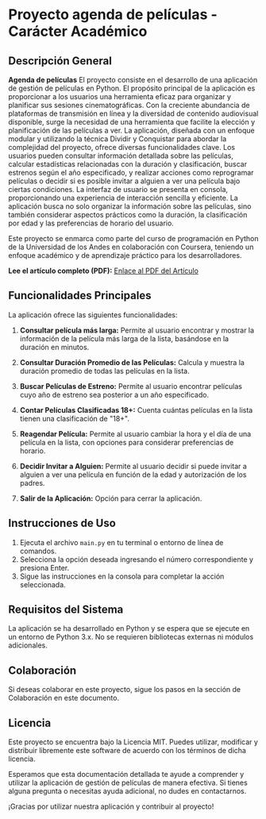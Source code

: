 # Proyecto agenda de películas - Carácter Académico

## Descripción General
**Agenda de películas** El proyecto consiste en el desarrollo de una aplicación de gestión de películas en Python. El propósito principal de la aplicación es proporcionar a los usuarios una herramienta eficaz para organizar y planificar sus sesiones cinematográficas. Con la creciente abundancia de plataformas de transmisión en línea y la diversidad de contenido audiovisual disponible, surge la necesidad de una herramienta que facilite la elección y planificación de las películas a ver.
La aplicación, diseñada con un enfoque modular y utilizando la técnica Dividir y Conquistar para abordar la complejidad del proyecto, ofrece diversas funcionalidades clave. Los usuarios pueden consultar información detallada sobre las películas, calcular estadísticas relacionadas con la duración y clasificación, buscar estrenos según el año especificado, y realizar acciones como reprogramar películas o decidir si es posible invitar a alguien a ver una película bajo ciertas condiciones.
La interfaz de usuario se presenta en consola, proporcionando una experiencia de interacción sencilla y eficiente. La aplicación busca no solo organizar la información sobre las películas, sino también considerar aspectos prácticos como la duración, la clasificación por edad y las preferencias de horario del usuario.

Este proyecto se enmarca como parte del curso de programación en Python de la Universidad de los Andes en colaboración con Coursera, teniendo un enfoque académico y de aprendizaje práctico para los desarrolladores.

**Lee el artículo completo (PDF):** [Enlace al PDF del Artículo](https://drive.google.com/file/d/1eIrubbFwBIkkpGueNPn6WXo8o80pRzbG/view?usp=sharing)

## Funcionalidades Principales
La aplicación ofrece las siguientes funcionalidades:

1. **Consultar película más larga:** Permite al usuario encontrar y mostrar la información de la película más larga de la lista, basándose en la duración en minutos.

2. **Consultar Duración Promedio de las Películas:** Calcula y muestra la duración promedio de todas las películas en la lista.

3. **Buscar Películas de Estreno:** Permite al usuario encontrar películas cuyo año de estreno sea posterior a un año especificado.

4. **Contar Películas Clasificadas 18+:** Cuenta cuántas películas en la lista tienen una clasificación de "18+".

5. **Reagendar Película:** Permite al usuario cambiar la hora y el día de una película en la lista, con opciones para considerar preferencias de horario.

6. **Decidir Invitar a Alguien:** Permite al usuario decidir si puede invitar a alguien a ver una película en función de la edad y autorización de los padres.

7. **Salir de la Aplicación:** Opción para cerrar la aplicación.

## Instrucciones de Uso
1. Ejecuta el archivo `main.py` en tu terminal o entorno de línea de comandos.
2. Selecciona la opción deseada ingresando el número correspondiente y presiona Enter.
3. Sigue las instrucciones en la consola para completar la acción seleccionada.

## Requisitos del Sistema
La aplicación se ha desarrollado en Python y se espera que se ejecute en un entorno de Python 3.x. No se requieren bibliotecas externas ni módulos adicionales.

## Colaboración
Si deseas colaborar en este proyecto, sigue los pasos en la sección de Colaboración en este documento.

## Licencia
Este proyecto se encuentra bajo la Licencia MIT. Puedes utilizar, modificar y distribuir libremente este software de acuerdo con los términos de dicha licencia.

Esperamos que esta documentación detallada te ayude a comprender y utilizar la aplicación de gestión de películas de manera efectiva. Si tienes alguna pregunta o necesitas ayuda adicional, no dudes en contactarnos.

¡Gracias por utilizar nuestra aplicación y contribuir al proyecto!
